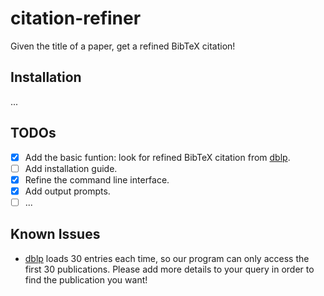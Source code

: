 # citation-refiner
Given the title of a paper, get a refined BibTeX citation!

## Installation

...

## TODOs

* [x] Add the basic funtion: look for refined BibTeX citation from [dblp](https://dblp.org/).
* [ ] Add installation guide.
* [x] Refine the command line interface.
* [x] Add output prompts.
* [ ] ...

## Known Issues

* [dblp](https://dblp.org/) loads 30 entries each time, so our program can only access the first 30 publications. Please add more details to your query in order to find the publication you want!

